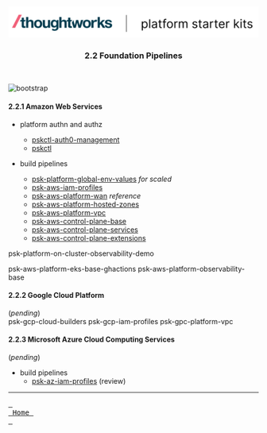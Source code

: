 <div align="center">
	<p>
		<img alt="Thoughtworks Logo" src="https://raw.githubusercontent.com/twplatformlabs/static/master/psk_banner.png" width=800 />
	</p>
  <h3>2.2 Foundation Pipelines</h3>
</div>
<br />

![bootstrap](https://img.shields.io/badge/document-EarlyDraft-yellow.svg?style=for-the-badge&logo=markdown)   

#### 2.2.1 Amazon Web Services

* platform authn and authz 
  * [pskctl-auth0-management](https://github.com/ThoughtWorks-DPS/pskctl-auth0-managment)  
  * [pskctl](https://github.com/ThoughtWorks-DPS/pskctl)  

* build pipelines  
  * [psk-platform-global-env-values](https://github.com/ThoughtWorks-DPS/psk-platform-global-env-values) _for scaled_
  * [psk-aws-iam-profiles](https://github.com/ThoughtWorks-DPS/psk-aws-iam-profiles)
  * [psk-aws-platform-wan](https://github.com/ThoughtWorks-DPS/psk-aws-platform-wan) _reference_
  * [psk-aws-platform-hosted-zones](https://github.com/ThoughtWorks-DPS/psk-aws-platform-hosted-zones)  
  * [psk-aws-platform-vpc](https://github.com/ThoughtWorks-DPS/psk-aws-platform-vpc)
  * [psk-aws-control-plane-base](https://github.com/ThoughtWorks-DPS/psk-aws-control-plane-base)
  * [psk-aws-control-plane-services](https://github.com/ThoughtWorks-DPS/psk-aws-control-plane-services)
  * [psk-aws-control-plane-extensions](https://github.com/ThoughtWorks-DPS/psk-aws-control-plane-extensions)
 
 psk-platform-on-cluster-observability-demo

 psk-aws-platform-eks-base-ghactions
 psk-aws-platform-observability-base


#### 2.2.2 Google Cloud Platform

(_pending_)  
psk-gcp-cloud-builders
psk-gcp-iam-profiles
psk-gpc-platform-vpc

#### 2.2.3 Microsoft Azure Cloud Computing Services

(_pending_)  

* build pipelines
  * [psk-az-iam-profiles](https://github.com/ThoughtWorks-DPS/psk-az-iam-profiles)  (review)

<hr>  

[<kbd> <br> Home <br> </kbd>](../README.md)
